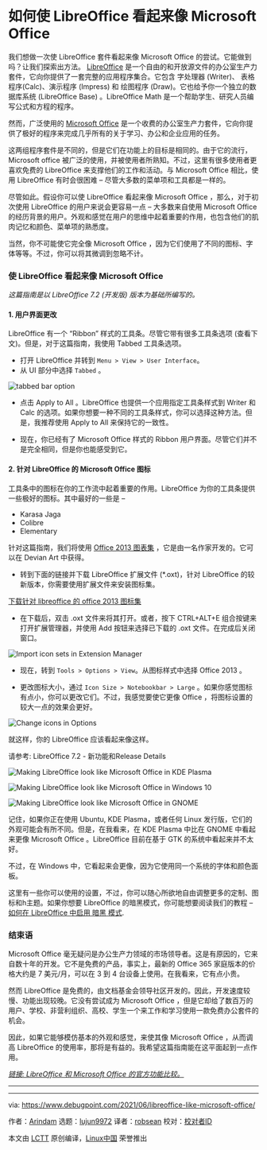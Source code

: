 [#]: subject: (How to Make LibreOffice Look Like Microsoft Office)
[#]: via: (https://www.debugpoint.com/2021/06/libreoffice-like-microsoft-office/)
[#]: author: (Arindam https://www.debugpoint.com/author/admin1/)
[#]: collector: (lujun9972)
[#]: translator: (robsean)
[#]: reviewer: ( )
[#]: publisher: ( )
[#]: url: ( )

如何使 LibreOffice 看起来像 Microsoft Office
======
我们想做一次使 LibreOffice 套件看起来像 Microsoft
Office 的尝试。它能做到吗？让我们探索出方法。
[LibreOffice][1] 是一个自由的和开放源文件的办公室生产力套件，它向你提供了一套完整的应用程序集合。它包含 字处理器 (Writer)、 表格程序(Calc)、演示程序 (Impress) 和 绘图程序 (Draw)。它也给予你一个独立的数据库系统 (LibreOffice Base) 。LibreOffice Math 是一个帮助学生、研究人员编写公式和方程的程序。

然而，广泛使用的 [Microsoft Office][2] 是一个收费的办公室生产力套件，它向你提供了极好的程序来完成几乎所有的关于学习、办公和企业应用的任务。

这两组程序套件是不同的，但是它们在功能上的目标是相同的。由于它的流行，Microsoft office 被广泛的使用，并被使用者所熟知。不过，这里有很多使用者更喜欢免费的 LibreOffice 来支撑他们的工作和活动。与 Microsoft Office 相比，使用 LibreOffice 有时会很困难 – 尽管大多数的菜单项和工具都是一样的。

尽管如此。假设你可以使 LibreOffice 看起来像 Microsoft Office ，那么，对于初次使用 LibreOffice 的用户来说会更容易一点 – 大多数来自使用 Microsoft Office 的经历背景的用户。外观和感觉在用户的思维中起着重要的作用，也包含他们的肌肉记忆和颜色、菜单项的熟悉度。

当然，你不可能使它完全像 Microsoft Office ，因为它们使用了不同的图标、字体等等。不过，你可以将其微调到忽略不计。

### 使 LibreOffice 看起来像 Microsoft Office

_这篇指南是以 LibreOffice 7.2 (开发版) 版本为基础所编写的。_

#### 1\. 用户界面更改

LibreOffice 有一个 “Ribbon” 样式的工具条。尽管它带有很多工具条选项 (查看下文)。但是，对于这篇指南，我使用 Tabbed 工具条选项。

  * 打开 LibreOffice 并转到 `Menu > View > User Interface`。
  * 从 UI 部分中选择 `Tabbed` 。



![tabbed bar option][3]

  * 点击 Apply to All 。LibreOffice 也提供一个应用指定工具条样式到 Writer 和 Calc 的选项。如果你想要一种不同的工具条样式，你可以选择这种方法。但是，我推荐使用 Apply to All 来保持它的一致性。


  * 现在，你已经有了 Microsoft Office 样式的 Ribbon 用户界面。尽管它们并不是完全相同，但是你也能感受到它。



#### 2\. 针对 LibreOffice 的 Microsoft Office 图标

工具条中的图标在你的工作流中起着重要的作用。LibreOffice 为你的工具条提供一些极好的图标。其中最好的一些是 –

  * Karasa Jaga
  * Colibre
  * Elementary



针对这篇指南，我们将使用 [Office 2013 图表集][4] ，它是由一名作家开发的。它可以在 Devian Art 中获得。

  * 转到下面的链接并下载 LibreOffice 扩展文件 (*.oxt)，针对 LibreOffice 的较新版本，你需要使用扩展文件来安装图标集。



[下载针对 libreoffice 的 office 2013 图标集][5]

  * 在下载后，双击 .oxt 文件来将其打开。或者，按下 CTRL+ALT+E 组合按键来打开扩展管理器，并使用 Add 按钮来选择已下载的 .oxt 文件。在完成后关闭窗口。



![Import icon sets in Extension Manager][6]

  * 现在，转到 `Tools > Options > View`。从图标样式中选择 Office 2013 。


  * 更改图标大小，通过 `Icon Size > Notebookbar > Large` 。如果你感觉图标有点小，你可以更改它们。不过，我感觉要使它更像 Office ，将图标设置的较大一点的效果会更好。



![Change icons in Options][7]

就这样，你的 LibreOffice 应该看起来像这样。

[][8]

请参考: LibreOffice 7.2 - 新功能和Release Details

![Making LibreOffice look like Microsoft Office in KDE Plasma][9]

![Making LibreOffice look like Microsoft Office in Windows 10][10]

![Making LibreOffice look like Microsoft Office in GNOME][11]

记住，如果你正在使用 Ubuntu, KDE Plasma，或者任何 Linux 发行版，它们的外观可能会有所不同。但是，在我看来，在 KDE Plasma 中比在 GNOME 中看起来更像 Microsoft Office 。LibreOffice 目前在基于 GTK 的系统中看起来并不太好。

不过，在 Windows 中，它看起来会更像，因为它使用同一个系统的字体和颜色面板。

这里有一些你可以使用的设置，不过，你可以随心所欲地自由调整更多的定制、图标和h主题。如果你想要 LibreOffice 的暗黑模式，你可能想要阅读我们的教程 – [如何在 LibreOffice 中启用 暗黑 模式][12].

### 结束语

Microsoft Office 毫无疑问是办公生产力领域的市场领导者。这是有原因的，它来自数十年的开发。它不是免费的产品，事实上，最新的 Office 365 家庭版本的价格大约是 7 美元/月，可以在 3 到 4 台设备上使用。在我看来，它有点小贵。

然而 LibreOffice 是免费的，由文档基金会领导社区开发的。因此，开发速度较慢、功能出现较晚。它没有尝试成为 Microsoft Office ，但是它却给了数百万的用户、学校、非营利组织、高校、学生一个来工作和学习使用一款免费办公套件的机会。

因此，如果它能够模仿基本的外观和感觉，来使其像 Microsoft Office ，从而调高 LibreOffice 的使用率，那将是有益的。我希望这篇指南能在这平面起到一点作用。

[_链接: LibreOffice 和 Microsoft Office 的官方功能比较。_][13]

* * *

--------------------------------------------------------------------------------

via: https://www.debugpoint.com/2021/06/libreoffice-like-microsoft-office/

作者：[Arindam][a]
选题：[lujun9972][b]
译者：[robsean](https://github.com/robsean)
校对：[校对者ID](https://github.com/校对者ID)

本文由 [LCTT](https://github.com/LCTT/TranslateProject) 原创编译，[Linux中国](https://linux.cn/) 荣誉推出

[a]: https://www.debugpoint.com/author/admin1/
[b]: https://github.com/lujun9972
[1]: http://libreoffice.com
[2]: http://office.com
[3]: https://www.debugpoint.com/blog/wp-content/uploads/2021/06/tabbed-bar-option.jpg
[4]: https://www.deviantart.com/charliecnr/art/Office-2013-theme-for-LibreOffice-512127527
[5]: https://www.deviantart.com/users/outgoing?https://1drv.ms/u/s!ArgKmgFcmBYHhSQkPfyMZRnXX5LJ
[6]: https://www.debugpoint.com/blog/wp-content/uploads/2021/06/Import-icon-sets-in-Extension-Manager.jpg
[7]: https://www.debugpoint.com/blog/wp-content/uploads/2021/06/Change-icons-in-Options-1024x574.jpg
[8]: https://www.debugpoint.com/2021/05/libreoffice-7-2/
[9]: https://www.debugpoint.com/blog/wp-content/uploads/2021/06/Making-LibreOffice-look-like-Microsoft-Office-in-KDE-Plasma-1024x441.jpg
[10]: https://www.debugpoint.com/blog/wp-content/uploads/2021/06/Making-LibreOffice-look-like-Microsoft-Office-in-Windows-10-1024x554.jpg
[11]: https://www.debugpoint.com/blog/wp-content/uploads/2021/06/Making-LibreOffice-look-like-Microsoft-Office-in-GNOME-1024x498.jpg
[12]: https://www.debugpoint.com/2020/01/how-to-enable-dark-mode-libreoffice/
[13]: https://wiki.documentfoundation.org/Feature_Comparison:_LibreOffice_-_Microsoft_Office
